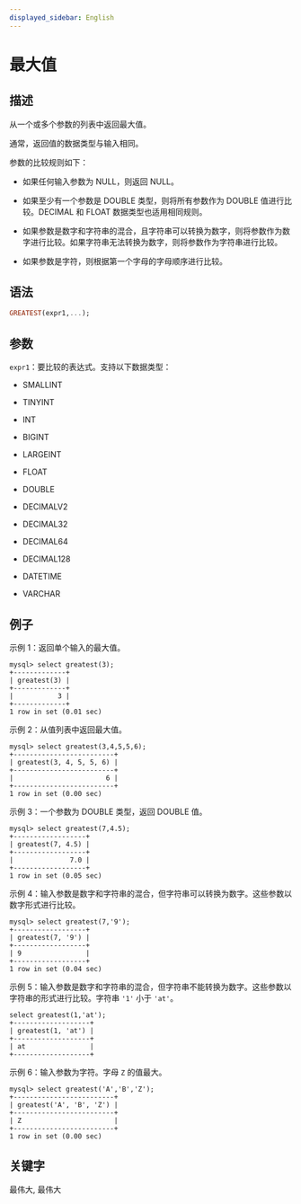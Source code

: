 ```yaml
---
displayed_sidebar: English
---
```


# 最大值

## 描述

从一个或多个参数的列表中返回最大值。

通常，返回值的数据类型与输入相同。

参数的比较规则如下：

- 如果任何输入参数为 NULL，则返回 NULL。

- 如果至少有一个参数是 DOUBLE 类型，则将所有参数作为 DOUBLE 值进行比较。DECIMAL 和 FLOAT 数据类型也适用相同规则。

- 如果参数是数字和字符串的混合，且字符串可以转换为数字，则将参数作为数字进行比较。如果字符串无法转换为数字，则将参数作为字符串进行比较。

- 如果参数是字符，则根据第一个字母的字母顺序进行比较。

## 语法

```Haskell
GREATEST(expr1,...);
```

## 参数

`expr1`：要比较的表达式。支持以下数据类型：

- SMALLINT

- TINYINT

- INT

- BIGINT

- LARGEINT

- FLOAT

- DOUBLE

- DECIMALV2

- DECIMAL32

- DECIMAL64

- DECIMAL128

- DATETIME

- VARCHAR

## 例子

示例 1：返回单个输入的最大值。

```Plain
mysql> select greatest(3);
+-------------+
| greatest(3) |
+-------------+
|           3 |
+-------------+
1 row in set (0.01 sec)
```

示例 2：从值列表中返回最大值。

```Plain
mysql> select greatest(3,4,5,5,6);
+-------------------------+
| greatest(3, 4, 5, 5, 6) |
+-------------------------+
|                       6 |
+-------------------------+
1 row in set (0.00 sec)
```

示例 3：一个参数为 DOUBLE 类型，返回 DOUBLE 值。

```Plain
mysql> select greatest(7,4.5);
+------------------+
| greatest(7, 4.5) |
+------------------+
|              7.0 |
+------------------+
1 row in set (0.05 sec)
```

示例 4：输入参数是数字和字符串的混合，但字符串可以转换为数字。这些参数以数字形式进行比较。

```Plain
mysql> select greatest(7,'9');
+------------------+
| greatest(7, '9') |
+------------------+
| 9                |
+------------------+
1 row in set (0.04 sec)
```

示例 5：输入参数是数字和字符串的混合，但字符串不能转换为数字。这些参数以字符串的形式进行比较。字符串 `'1'` 小于 `'at'`。

```Plain
select greatest(1,'at');
+-------------------+
| greatest(1, 'at') |
+-------------------+
| at                |
+-------------------+
```

示例 6：输入参数为字符。字母 `Z` 的值最大。

```Plain
mysql> select greatest('A','B','Z');
+-------------------------+
| greatest('A', 'B', 'Z') |
+-------------------------+
| Z                       |
+-------------------------+
1 row in set (0.00 sec)
```

## 关键字

最伟大, 最伟大
